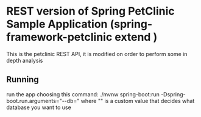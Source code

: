 # REST version of Spring PetClinic Sample Application (spring-framework-petclinic extend ) 

This is the petclinic REST API, it is modified on order to perform some in depth analysis

## Running
run the app choosing this command: ./mvnw spring-boot:run -Dspring-boot.run.arguments="--db=<x>" where "<x>" is a custom value that decides what database you want to use

